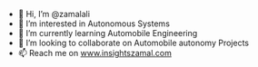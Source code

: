 - 👋 Hi, I’m @zamalali
- 👀 I’m interested in Autonomous Systems
- 🌱 I’m currently learning Automobile Engineering
- 💞️ I’m looking to collaborate on Automobile autonomy Projects
- 📫 Reach me on www.insightszamal.com

<!---
zamalali/zamalali is a ✨ special ✨ repository because its `README.md` (this file) appears on your GitHub profile.
You can click the Preview link to take a look at your changes.
--->
